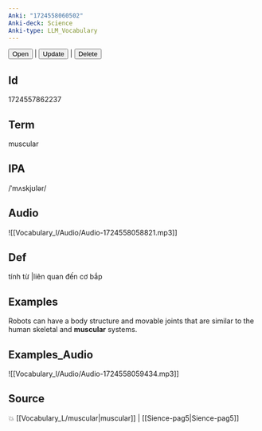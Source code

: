 ```yaml
---
Anki: "1724558060502"
Anki-deck: Science
Anki-type: LLM_Vocabulary
---
```

<button class="anki-btn-open">Open</button> | <button class="anki-btn-update">Update</button> | <button class="anki-btn-delete">Delete</button>

## Id
1724557862237
## Term
muscular
## IPA
 /ˈmʌskjʊlər/
## Audio
 ![[Vocabulary_l/Audio/Audio-1724558058821.mp3]]

## Def
 tính từ |liên quan đến cơ bắp 
## Examples
Robots can have a body structure and movable joints that are similar to the human skeletal and **muscular** systems.

## Examples_Audio
![[Vocabulary_l/Audio/Audio-1724558059434.mp3]]
## Source
💥 [[Vocabulary_L/muscular|muscular]] |  [[Sience-pag5|Sience-pag5]]